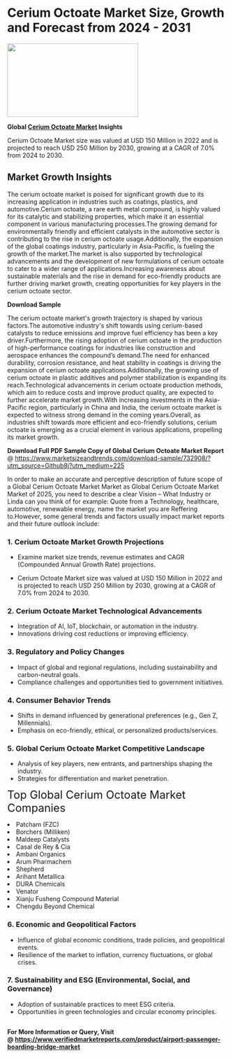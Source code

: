 <H1>Cerium Octoate Market Size, Growth and Forecast from 2024 - 2031</H1><img class="aligncenter size-medium wp-image-584254" src="https://thirdeyenews.in/wp-content/uploads/2024/09/Global-Market-Research-300x168.jpeg" alt="" width="300" height="168" /><p><strong>Global&nbsp;<a href="https://www.marketsizeandtrends.com/download-sample/732908/?utm_source=Github8j?utm_medium=225">Cerium Octoate Market</a> Insights</strong></p><p>Cerium Octoate Market size was valued at USD 150 Million in 2022 and is projected to reach USD 250 Million by 2030, growing at a CAGR of 7.0% from 2024 to 2030.</p><p><h2>Market Growth Insights</h2> <p>The cerium octoate market is poised for significant growth due to its increasing application in industries such as coatings, plastics, and automotive.Cerium octoate, a rare earth metal compound, is highly valued for its catalytic and stabilizing properties, which make it an essential component in various manufacturing processes.The growing demand for environmentally friendly and efficient catalysts in the automotive sector is contributing to the rise in cerium octoate usage.Additionally, the expansion of the global coatings industry, particularly in Asia-Pacific, is fueling the growth of the market.The market is also supported by technological advancements and the development of new formulations of cerium octoate to cater to a wider range of applications.Increasing awareness about sustainable materials and the rise in demand for eco-friendly products are further driving market growth, creating opportunities for key players in the cerium octoate sector.</p> <p><strong>Download Sample</strong></p> <p>The cerium octoate market's growth trajectory is shaped by various factors.The automotive industry's shift towards using cerium-based catalysts to reduce emissions and improve fuel efficiency has been a key driver.Furthermore, the rising adoption of cerium octoate in the production of high-performance coatings for industries like construction and aerospace enhances the compound’s demand.The need for enhanced durability, corrosion resistance, and heat stability in coatings is driving the expansion of cerium octoate applications.Additionally, the growing use of cerium octoate in plastic additives and polymer stabilization is expanding its reach.Technological advancements in cerium octoate production methods, which aim to reduce costs and improve product quality, are expected to further accelerate market growth.With increasing investments in the Asia-Pacific region, particularly in China and India, the cerium octoate market is expected to witness strong demand in the coming years.Overall, as industries shift towards more efficient and eco-friendly solutions, cerium octoate is emerging as a crucial element in various applications, propelling its market growth.</p> <p><span class=""><strong>Download Full PDF Sample Copy of Global Cerium Octoate Market Report</strong> @ <a href="https://www.marketsizeandtrends.com/download-sample/732908/?utm_source=Github8j?utm_medium=225" target="_blank">https://www.marketsizeandtrends.com/download-sample/732908/?utm_source=Github8j?utm_medium=225</a></span></p><p>In order to make an accurate and perceptive description of future scope of a Global&nbsp;Cerium Octoate Market Market as Global&nbsp;Cerium Octoate Market Market of 2025, you need to describe a clear Vision &ndash; What Industry or Linda can you think of for example: Quote from a Technology, healthcare, automotive, renewable energy, name the market you are Reffering to.However, some general trends and factors usually impact market reports and their future outlook include:</p><h3>1.&nbsp;<strong>Cerium Octoate Market Growth Projections</strong></h3><ul><li>Examine market size trends, revenue estimates and CAGR (Compounded Annual Growth Rate) projections.</li><li><p>Cerium Octoate Market size was valued at USD 150 Million in 2022 and is projected to reach USD 250 Million by 2030, growing at a CAGR of 7.0% from 2024 to 2030.</p></li></ul><h3>2.&nbsp;<strong>Cerium Octoate Market Technological Advancements</strong></h3><ul><li>Integration of AI, IoT, blockchain, or automation in the industry.</li><li>Innovations driving cost reductions or improving efficiency.</li></ul><h3>3.&nbsp;<strong>Regulatory and Policy Changes</strong></h3><ul><li>Impact of global and regional regulations, including sustainability and carbon-neutral goals.</li><li>Compliance challenges and opportunities tied to government initiatives.</li></ul><h3>4.&nbsp;<strong>Consumer Behavior Trends</strong></h3><ul><li>Shifts in demand influenced by generational preferences (e.g., Gen Z, Millennials).</li><li>Emphasis on eco-friendly, ethical, or personalized products/services.</li></ul><h3>5.&nbsp;<strong>Global Cerium Octoate Market Competitive Landscape</strong></h3><ul><li>Analysis of key players, new entrants, and partnerships shaping the industry.</li><li>Strategies for differentiation and market penetration.</li></ul><p data-pm-slice="1 1 []"><span style="color: inherit; font-family: inherit; font-size: 25px;">Top Global Cerium Octoate Market Companies</span></p><div class="" data-test-id=""><p><li>Patcham (FZC)</li><li> Borchers (Milliken)</li><li> Maldeep Catalysts</li><li> Casal de Rey & Cia</li><li> Ambani Organics</li><li> Arum Pharmachem</li><li> Shepherd</li><li> Arihant Metallica</li><li> DURA Chemicals</li><li> Venator</li><li> Xianju Fusheng Compound Material</li><li> Chengdu Beyond Chemical</li></p></div><h3>6.&nbsp;<strong>Economic and Geopolitical Factors</strong></h3><ul><li>Influence of global economic conditions, trade policies, and geopolitical events.</li><li>Resilience of the market to inflation, currency fluctuations, or global crises.</li></ul><h3>7.&nbsp;<strong>Sustainability and ESG (Environmental, Social, and Governance)</strong></h3><ul><li>Adoption of sustainable practices to meet ESG criteria.</li><li>Opportunities in green technologies and circular economy principles.</li></ul><h2><strong style="font-size: 14px;">For More Information or Query, Visit @&nbsp;</strong><a style="background-color: #ffffff; font-size: 14px;" href="https://www.marketsizeandtrends.com/report/cerium-octoate-market/" target="_blank">https://www.verifiedmarketreports.com/product/airport-passenger-boarding-bridge-market</a></h2>